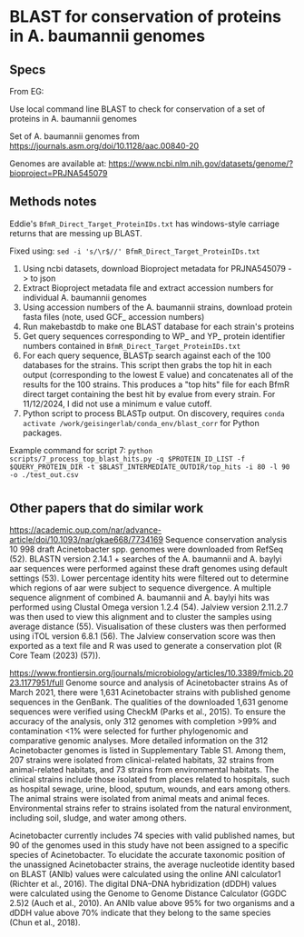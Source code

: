 # BLAST for conservation of proteins in A. baumannii genomes

## Specs

From EG:

Use local command line BLAST to check for conservation of a set of proteins in A. baumannii genomes

Set of A. baumannii genomes from https://journals.asm.org/doi/10.1128/aac.00840-20

Genomes are available at: https://www.ncbi.nlm.nih.gov/datasets/genome/?bioproject=PRJNA545079

## Methods notes

Eddie's `BfmR_Direct_Target_ProteinIDs.txt` has windows-style carriage returns that are messing up BLAST.

Fixed using: `sed -i 's/\r$//' BfmR_Direct_Target_ProteinIDs.txt`

1. Using ncbi datasets, download Bioproject metadata for PRJNA545079 -> to json
2. Extract Bioproject metadata file and extract accession numbers for individual A. baumannii genomes
3. Using accession numbers of the A. baumannii strains, download protein fasta files (note, used GCF_ accession numbers)
4. Run makebastdb to make one BLAST database for each strain's proteins
5. Get query sequences corresponding to WP_ and YP_ protein identifier numbers contained in `BfmR_Direct_Target_ProteinIDs.txt`
6. For each query sequence, BLASTp search against each of the 100 databases for the strains.  This script then grabs the top hit in each output (corresponding to the lowest E value) and concatenates all of the results for the 100 strains.  This produces a "top hits" file for each BfmR direct target containing the best hit by evalue from every strain.  For 11/12/2024, I did not use a minimum e value cutoff.
7. Python script to process BLASTp output.  On discovery, requires `conda activate /work/geisingerlab/conda_env/blast_corr` for Python packages.

Example command for script 7: `python scripts/7_process_top_blast_hits.py -q $PROTEIN_ID_LIST -f $QUERY_PROTEIN_DIR -t $BLAST_INTERMEDIATE_OUTDIR/top_hits -i 80 -l 90 -o ./test_out.csv`

# 

## Other papers that do similar work

https://academic.oup.com/nar/advance-article/doi/10.1093/nar/gkae668/7734169
Sequence conservation analysis
10 998 draft Acinetobacter spp. genomes were downloaded from RefSeq (52). BLASTN version 2.14.1 + searches of the A. baumannii and A. baylyi aar sequences were performed against these draft genomes using default settings (53). Lower percentage identity hits were filtered out to determine which regions of aar were subject to sequence divergence. A multiple sequence alignment of combined A. baumannii and A. baylyi hits was performed using Clustal Omega version 1.2.4 (54). Jalview version 2.11.2.7 was then used to view this alignment and to cluster the samples using average distance (55). Visualisation of these clusters was then performed using iTOL version 6.8.1 (56). The Jalview conservation score was then exported as a text file and R was used to generate a conservation plot (R Core Team (2023) (57)).

https://www.frontiersin.org/journals/microbiology/articles/10.3389/fmicb.2023.1177951/full
Genome source and analysis of Acinetobacter strains
As of March 2021, there were 1,631 Acinetobacter strains with published genome sequences in the GenBank. The qualities of the downloaded 1,631 genome sequences were verified using CheckM (Parks et al., 2015). To ensure the accuracy of the analysis, only 312 genomes with completion >99% and contamination <1% were selected for further phylogenomic and comparative genomic analyses. More detailed information on the 312 Acinetobacter genomes is listed in Supplementary Table S1. Among them, 207 strains were isolated from clinical-related habitats, 32 strains from animal-related habitats, and 73 strains from environmental habitats. The clinical strains include those isolated from places related to hospitals, such as hospital sewage, urine, blood, sputum, wounds, and ears among others. The animal strains were isolated from animal meats and animal feces. Environmental strains refer to strains isolated from the natural environment, including soil, sludge, and water among others.

Acinetobacter currently includes 74 species with valid published names, but 90 of the genomes used in this study have not been assigned to a specific species of Acinetobacter. To elucidate the accurate taxonomic position of the unassigned Acinetobacter strains, the average nucleotide identity based on BLAST (ANIb) values were calculated using the online ANI calculator1 (Richter et al., 2016). The digital DNA–DNA hybridization (dDDH) values were calculated using the Genome to Genome Distance Calculator (GGDC 2.5)2 (Auch et al., 2010). An ANIb value above 95% for two organisms and a dDDH value above 70% indicate that they belong to the same species (Chun et al., 2018).
